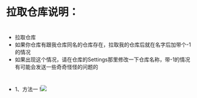 # 拉取仓库说明：
#
- 拉取仓库
- 如果你仓库有跟我仓库同名的仓库存在，拉取我的仓库后就在名字后加带个-1的情况
- 如果出现这个情况，请在仓库的Settings那里修改一下仓库名称，带-1的情况有可能会发送一些奇奇怪怪的问题的
#
- 1、方法一
!<img src="https://github.com/danshui-git/shuoming/blob/master/doc/la3.png" />
#

